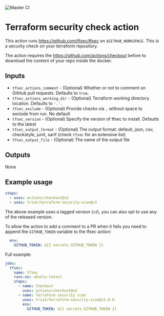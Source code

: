 ![Master CI](https://github.com/triat/terraform-security-scan/workflows/Master%20CI/badge.svg?branch=master)
# Terraform security check action

This action runs https://github.com/tfsec/tfsec on `$GITHUB_WORKSPACE`. This is a security check on your terraform repository.

The action requires the https://github.com/actions/checkout before to download the content of your repo inside the docker.

## Inputs

* `tfsec_actions_comment` - (Optional) Whether or not to comment on GitHub pull requests. Defaults to `true`.
* `tfsec_actions_working_dir` - (Optional) Terraform working directory location. Defaults to `'.'`.
* `tfsec_exclude` - (Optional) Provide checks via `,` without space to exclude from run. No default
* `tfsec_version` - (Optional) Specify the version of tfsec to install. Defaults to the latest
* `tfsec_output_format` - (Optional) The output format: default, json, csv, checkstyle, junit, sarif (check `tfsec` for an extensive list)
* `tfsec_output_file` - (Optional) The name of the output file
    
## Outputs

None

## Example usage

```yaml
steps:
  - uses: actions/checkout@v2
  - uses: triat/terraform-security-scan@v3
```
The above example uses a tagged version (`v3`), you can also opt to use any of the released version.

To allow the action to add a comment to a PR when it fails you need to append the `GITHUB_TOKEN` variable to the tfsec action:

```yaml
  env:
    GITHUB_TOKEN: ${{ secrets.GITHUB_TOKEN }}
```

Full example:

```yaml
jobs:
  tfsec:
    name: tfsec
    runs-on: ubuntu-latest
    steps:
      - name: Checkout
        uses: actions/checkout@v2
      - name: Terraform security scan
        uses: triat/terraform-security-scan@v3.0.0
        env:
          GITHUB_TOKEN: ${{ secrets.GITHUB_TOKEN }}
```
